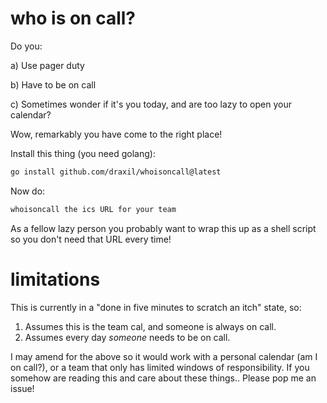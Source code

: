 # who is on call?

Do you:
 
a) Use pager duty

b) Have to be on call 

c) Sometimes wonder if it's you today, and are too lazy to open your calendar?

Wow, remarkably you have come to the right place!

Install this thing (you need golang):

```sh
go install github.com/draxil/whoisoncall@latest
```

Now do:

```sh
whoisoncall the ics URL for your team
```

As a fellow lazy person you probably want to wrap this up as a shell script so you don't need that URL every time!

# limitations

This is currently in a "done in five minutes to scratch an itch" state, so:

1. Assumes this is the team cal, and someone is always on call.
2. Assumes every day *someone* needs to be on call.

I may amend for the above so it would work with a personal calendar (am I on call?), or a team that only has limited windows of responsibility. If you somehow are reading this and care about these things.. Please pop me an issue!

